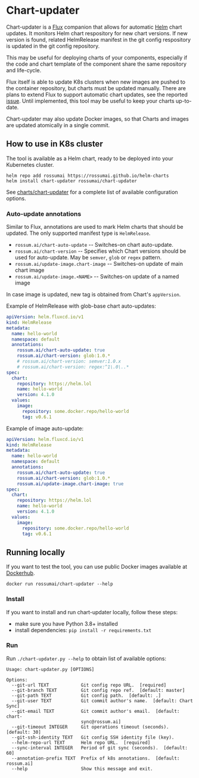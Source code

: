 # Chart-updater

Chart-updater is a [Flux](https://github.com/fluxcd/flux) companion that allows
for automatic [Helm](https://helm.sh) chart updates. It monitors Helm chart
respository for new chart versions. If new version is found, related
HelmRelease manifest in the git config respository is updated in the git config
repository.

This may be useful for deploying charts of your components, especially if the
code and chart template of the component share the same repository and
life-cycle.

Flux itself is able to update K8s clusters when new images are pushed to the
container repository, but charts must be updated manually. There are plans to
extend Flux to support automatic chart updates, see the reported
[issue](https://github.com/fluxcd/helm-operator/issues/12). Until implemented,
this tool may be useful to keep your charts up-to-date.

Chart-updater may also update Docker images, so that Charts and images are
updated atomically in a single commit.

## How to use in K8s cluster

The tool is available as a Helm chart, ready to be deployed into your Kubernetes cluster.

```
helm repo add rossumai https://rossumai.github.io/helm-charts
helm install chart-updater rossumai/chart-updater
```

See [charts/chart-updater](https://github.com/rossumai/chart-updater/tree/master/charts/chart-updater#configuration)
for a complete list of available configuration options.

### Auto-update annotations

Similar to Flux, annotations are used to mark Helm charts that should be
updated. The only supported manifest type is `HelmRelease`.

* `rossum.ai/chart-auto-update` -- Switches-on chart auto-update.
* `rossum.ai/chart-version` -- Specifies which Chart versions should be used for auto-update. May be `semver`, `glob` or `regex` pattern.
* `rossum.ai/update-image.chart-image` -- Switches-on update of main chart image
* `rossum.ai/update-image.<NAME>` -- Switches-on update of a named image

In case image is updated, new tag is obtained from Chart's `appVersion`.

Example of HelmRelease with glob-base chart auto-updates:

```yaml
apiVersion: helm.fluxcd.io/v1
kind: HelmRelease
metadata:
  name: hello-world
  namespace: default
  annotations:
    rossum.ai/chart-auto-update: true
    rossum.ai/chart-version: glob:1.0.*
    # rossum.ai/chart-version: semver:1.0.x
    # rossum.ai/chart-version: regex:^1\.0\..*
spec:
  chart:
    repository: https://helm.lol
    name: hello-world
    version: 4.1.0
  values:
    image:
      repository: some.docker.repo/hello-world
      tag: v0.6.1
```

Example of image auto-update:

```yaml
apiVersion: helm.fluxcd.io/v1
kind: HelmRelease
metadata:
  name: hello-world
  namespace: default
  annotations:
    rossum.ai/chart-auto-update: true
    rossum.ai/chart-version: glob:1.0.*
    rossum.ai/update-image.chart-image: true
spec:
  chart:
    repository: https://helm.lol
    name: hello-world
    version: 4.1.0
  values:
    image:
      repository: some.docker.repo/hello-world
      tag: v0.6.1
```

## Running locally

If you want to test the tool, you can use public Docker images available at [Dockerhub](https://hub.docker.com/repository/docker/rossumai/chart-updater).

```shell
docker run rossumai/chart-updater --help
```

### Install

If you want to install and run chart-updater locally, follow these steps:

* make sure you have Python 3.8+ installed
* install dependencies: `pip install -r requirements.txt`

### Run

Run `./chart-updater.py --help` to obtain list of available options:

```
Usage: chart-updater.py [OPTIONS]

Options:
  --git-url TEXT            Git config repo URL.  [required]
  --git-branch TEXT         Git config repo ref.  [default: master]
  --git-path TEXT           Git config path.  [default: .]
  --git-user TEXT           Git commit author's name.  [default: Chart Sync]
  --git-email TEXT          Git commit author's email.  [default: chart-
                            sync@rossum.ai]
  --git-timeout INTEGER     Git operations timeout (seconds).  [default: 30]
  --git-ssh-identity TEXT   Git config SSH identity file (key).
  --helm-repo-url TEXT      Helm repo URL.  [required]
  --sync-interval INTEGER   Period of git sync (seconds).  [default: 60]
  --annotation-prefix TEXT  Prefix of k8s annotations.  [default: rossum.ai]
  --help                    Show this message and exit.
```
